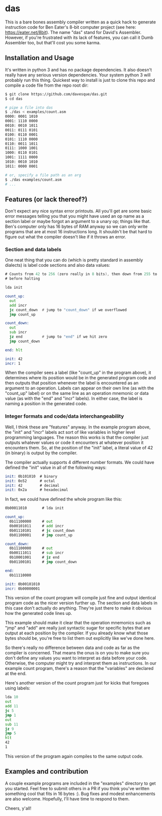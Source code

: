 # das

This is a bare bones assembly compiler written as a quick hack to generate
instruction code for Ben Eater's 8-bit computer project (see here:
https://eater.net/8bit).  The name "das" stand for David's Assembler. However,
if you're frustrated with its lack of features, you can call it Dumb Assembler
too, but that'll cost you some karma.

## Installation and Usage

It's written in python 3 and has no package dependencies.  It also doesn't
really have any serious version dependencies.  Your system python 3 will
probably run this thing.  Quickest way to install is just to clone this repo
and compile a code file from the repo root dir:

```bash
$ git clone https://github.com/davesque/das.git
$ cd das

# pipe a file into das
$ ./das < examples/count.asm
0000: 0001 1010
0001: 1110 0000
0010: 0010 1011
0011: 0111 0101
0100: 0110 0001
0101: 1110 0000
0110: 0011 1011
0111: 1000 1001
1000: 0110 0101
1001: 1111 0000
1010: 0010 1010
1011: 0000 0001

# or, specify a file path as an arg
$ ./das examples/count.asm
# ...
```

## Features (or lack thereof?)

Don't expect any nice syntax error printouts.  All you'll get are some basic
error messages telling you that you might have used an op name as a section
label or maybe forgot an argument to a unary op; things like that.  Ben's
computer only has 16 bytes of RAM anyway so we can only write programs that are
at most 16 instructions long.  It shouldn't be that hard to figure out what the
compiler doesn't like if it throws an error.

### Section and data labels

One neat thing that you can do (which is pretty standard in assembly dialects)
is label code sections and also data values:

```asm
# Counts from 42 to 256 (zero really in 8 bits), then down from 255 to 1
# before halting

lda init

count_up:
  out
  add incr
  jc count_down  # jump to "count_down" if we overflowed
  jmp count_up

count_down:
  out
  sub incr
  jz end         # jump to "end" if we hit zero
  jmp count_down

end: hlt

init: 42
incr: 1
```

When the compiler sees a label (like "count_up" in the program above), it
determines where its position would be in the generated program code and then
outputs that position whenever the label is encountered as an argument to an
operation.  Labels can appear on their own line (as with the "count_up" label)
or on the same line as an operation mnemonic or data value (as with the "end"
and "incr" labels).  In either case, the label is naming a position in the
generated code.

### Integer formats and code/data interchangeability

Well, I think these are "features" anyway.  In the example program above, the
"init" and "incr" labels act sort of like variables in higher level programming
languages.  The reason this works is that the compiler just outputs whatever
values or code it encounters at whatever position it encounters them.  So, at
the position of the "init" label, a literal value of 42 (in binary) is output
by the compiler.

The compiler actually supports 4 different number formats.  We could have
defined the "init" value in all of the following ways:

```asm
init: 0b101010  # binary
init: 0o52      # octal
init: 42        # decimal
init: 0x2a      # hexadecimal
```

In fact, we could have defined the whole program like this:

```asm
0b00011010       # lda init

count_up:
  0b11100000     # out
  0b00101011     # add incr
  0b01110101     # jc count_down
  0b01100001     # jmp count_up

count_down:
  0b11100000     # out
  0b00111011     # sub incr
  0b10001001     # jz end
  0b01100101     # jmp count_down

end:
  0b11110000

init: 0b00101010
incr: 0b00000001
```

This version of the count program will compile just fine and output identical
program code as the nicer version further up.  The section and data labels in
this case don't actually do anything.  They're just there to make it obvious
how the generated code lines up.

This example should make it clear that the operation mnemonics such as "jmp"
and "add" are really just syntactic sugar for specific bytes that are output at
each position by the compiler.  If you already know what those bytes should be,
you're free to list them out explicitly like we've done here.

So there's really no difference between data and code as far as the compiler
is concerned.  That means the onus is on you to make sure you don't define any
values you want to interpret as data before your code.  Otherwise, the computer
might try and interpret them as instructions.  In our example count program,
there's a reason that the "variables" are declared at the end.

Here's another version of the count program just for kicks that foregoes using
labels:

```asm
lda 10
out
add 11
jc 5
jmp 1
out
sub 11
jz 9
jmp 5
hlt
42
1
```

This version of the program again compiles to the same output code.

## Examples and contribution

A couple example programs are included in the "examples" directory to get you
started.  Feel free to submit others in a PR if you think you've written
something cool that fits in 16 bytes :).  Bug fixes and modest enhancements are
also welcome.  Hopefully, I'll have time to respond to them.

Cheers, y'all!
